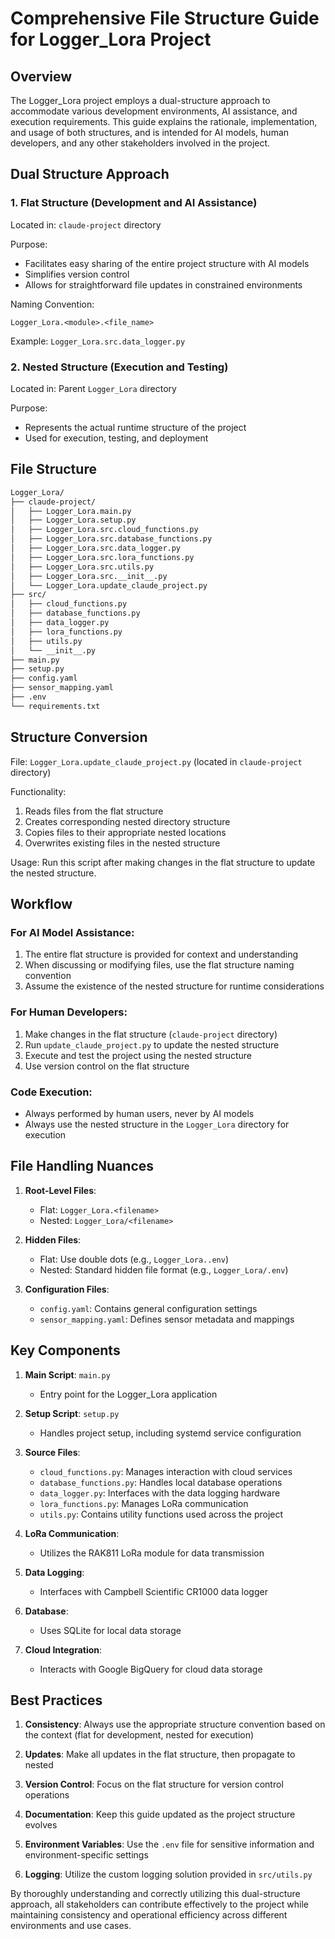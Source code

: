 # Comprehensive File Structure Guide for Logger_Lora Project

## Overview

The Logger_Lora project employs a dual-structure approach to accommodate various development environments, AI assistance, and execution requirements. This guide explains the rationale, implementation, and usage of both structures, and is intended for AI models, human developers, and any other stakeholders involved in the project.

## Dual Structure Approach

### 1. Flat Structure (Development and AI Assistance)

Located in: `claude-project` directory

Purpose: 
- Facilitates easy sharing of the entire project structure with AI models
- Simplifies version control
- Allows for straightforward file updates in constrained environments

Naming Convention:
```
Logger_Lora.<module>.<file_name>
```

Example: `Logger_Lora.src.data_logger.py`

### 2. Nested Structure (Execution and Testing)

Located in: Parent `Logger_Lora` directory

Purpose:
- Represents the actual runtime structure of the project
- Used for execution, testing, and deployment

## File Structure

```markdown
Logger_Lora/
├── claude-project/
│   ├── Logger_Lora.main.py
│   ├── Logger_Lora.setup.py
│   ├── Logger_Lora.src.cloud_functions.py
│   ├── Logger_Lora.src.database_functions.py
│   ├── Logger_Lora.src.data_logger.py
│   ├── Logger_Lora.src.lora_functions.py
│   ├── Logger_Lora.src.utils.py
│   ├── Logger_Lora.src.__init__.py
│   └── Logger_Lora.update_claude_project.py
├── src/
│   ├── cloud_functions.py
│   ├── database_functions.py
│   ├── data_logger.py
│   ├── lora_functions.py
│   ├── utils.py
│   └── __init__.py
├── main.py
├── setup.py
├── config.yaml
├── sensor_mapping.yaml
├── .env
└── requirements.txt
```

## Structure Conversion

File: `Logger_Lora.update_claude_project.py` (located in `claude-project` directory)

Functionality:
1. Reads files from the flat structure
2. Creates corresponding nested directory structure
3. Copies files to their appropriate nested locations
4. Overwrites existing files in the nested structure

Usage: Run this script after making changes in the flat structure to update the nested structure.

## Workflow

### For AI Model Assistance:
1. The entire flat structure is provided for context and understanding
2. When discussing or modifying files, use the flat structure naming convention
3. Assume the existence of the nested structure for runtime considerations

### For Human Developers:
1. Make changes in the flat structure (`claude-project` directory)
2. Run `update_claude_project.py` to update the nested structure
3. Execute and test the project using the nested structure
4. Use version control on the flat structure

### Code Execution:
- Always performed by human users, never by AI models
- Always use the nested structure in the `Logger_Lora` directory for execution

## File Handling Nuances

1. **Root-Level Files**: 
   - Flat: `Logger_Lora.<filename>`
   - Nested: `Logger_Lora/<filename>`

2. **Hidden Files**:
   - Flat: Use double dots (e.g., `Logger_Lora..env`)
   - Nested: Standard hidden file format (e.g., `Logger_Lora/.env`)

3. **Configuration Files**:
   - `config.yaml`: Contains general configuration settings
   - `sensor_mapping.yaml`: Defines sensor metadata and mappings

## Key Components

1. **Main Script**: `main.py`
   - Entry point for the Logger_Lora application

2. **Setup Script**: `setup.py`
   - Handles project setup, including systemd service configuration

3. **Source Files**:
   - `cloud_functions.py`: Manages interaction with cloud services
   - `database_functions.py`: Handles local database operations
   - `data_logger.py`: Interfaces with the data logging hardware
   - `lora_functions.py`: Manages LoRa communication
   - `utils.py`: Contains utility functions used across the project

4. **LoRa Communication**:
   - Utilizes the RAK811 LoRa module for data transmission

5. **Data Logging**:
   - Interfaces with Campbell Scientific CR1000 data logger

6. **Database**:
   - Uses SQLite for local data storage

7. **Cloud Integration**:
   - Interacts with Google BigQuery for cloud data storage

## Best Practices

1. **Consistency**: Always use the appropriate structure convention based on the context (flat for development, nested for execution)

2. **Updates**: Make all updates in the flat structure, then propagate to nested

3. **Version Control**: Focus on the flat structure for version control operations

4. **Documentation**: Keep this guide updated as the project structure evolves

5. **Environment Variables**: Use the `.env` file for sensitive information and environment-specific settings

6. **Logging**: Utilize the custom logging solution provided in `src/utils.py`

By thoroughly understanding and correctly utilizing this dual-structure approach, all stakeholders can contribute effectively to the project while maintaining consistency and operational efficiency across different environments and use cases.